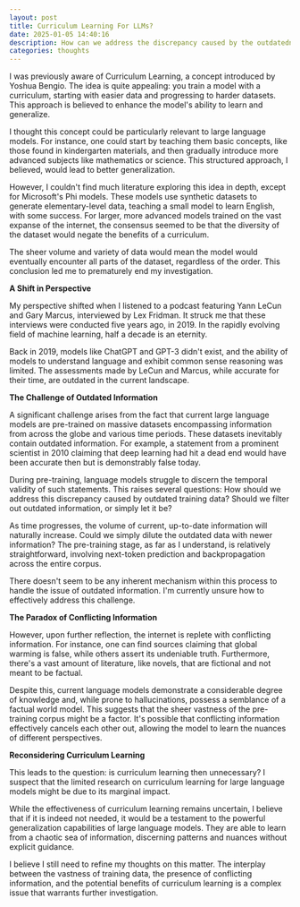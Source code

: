```yaml
---
layout: post
title: Curriculum Learning For LLMs?
date: 2025-01-05 14:40:16
description: How can we address the discrepancy caused by the outdatedness of the training data for large language models?
categories: thoughts
---
```


I was previously aware of Curriculum Learning, a concept introduced by Yoshua Bengio. The idea is quite appealing: you train a model with a curriculum, starting with easier data and progressing to harder datasets. This approach is believed to enhance the model's ability to learn and generalize.

I thought this concept could be particularly relevant to large language models. For instance, one could start by teaching them basic concepts, like those found in kindergarten materials, and then gradually introduce more advanced subjects like mathematics or science. This structured approach, I believed, would lead to better generalization.

However, I couldn't find much literature exploring this idea in depth, except for Microsoft's Phi models. These models use synthetic datasets to generate elementary-level data, teaching a small model to learn English, with some success. For larger, more advanced models trained on the vast expanse of the internet, the consensus seemed to be that the diversity of the dataset would negate the benefits of a curriculum.

The sheer volume and variety of data would mean the model would eventually encounter all parts of the dataset, regardless of the order. This conclusion led me to prematurely end my investigation.

**A Shift in Perspective**

My perspective shifted when I listened to a podcast featuring Yann LeCun and Gary Marcus, interviewed by Lex Fridman. It struck me that these interviews were conducted five years ago, in 2019. In the rapidly evolving field of machine learning, half a decade is an eternity.

Back in 2019, models like ChatGPT and GPT-3 didn't exist, and the ability of models to understand language and exhibit common sense reasoning was limited. The assessments made by LeCun and Marcus, while accurate for their time, are outdated in the current landscape.

**The Challenge of Outdated Information**

A significant challenge arises from the fact that current large language models are pre-trained on massive datasets encompassing information from across the globe and various time periods. These datasets inevitably contain outdated information. For example, a statement from a prominent scientist in 2010 claiming that deep learning had hit a dead end would have been accurate then but is demonstrably false today.

During pre-training, language models struggle to discern the temporal validity of such statements. This raises several questions: How should we address this discrepancy caused by outdated training data? Should we filter out outdated information, or simply let it be?

As time progresses, the volume of current, up-to-date information will naturally increase. Could we simply dilute the outdated data with newer information? The pre-training stage, as far as I understand, is relatively straightforward, involving next-token prediction and backpropagation across the entire corpus.

There doesn't seem to be any inherent mechanism within this process to handle the issue of outdated information. I'm currently unsure how to effectively address this challenge.

**The Paradox of Conflicting Information**

However, upon further reflection, the internet is replete with conflicting information. For instance, one can find sources claiming that global warming is false, while others assert its undeniable truth. Furthermore, there's a vast amount of literature, like novels, that are fictional and not meant to be factual.

Despite this, current language models demonstrate a considerable degree of knowledge and, while prone to hallucinations, possess a semblance of a factual world model. This suggests that the sheer vastness of the pre-training corpus might be a factor. It's possible that conflicting information effectively cancels each other out, allowing the model to learn the nuances of different perspectives.

**Reconsidering Curriculum Learning**

This leads to the question: is curriculum learning then unnecessary? I suspect that the limited research on curriculum learning for large language models might be due to its marginal impact.

While the effectiveness of curriculum learning remains uncertain, I believe that if it is indeed not needed, it would be a testament to the powerful generalization capabilities of large language models. They are able to learn from a chaotic sea of information, discerning patterns and nuances without explicit guidance.

I believe I still need to refine my thoughts on this matter. The interplay between the vastness of training data, the presence of conflicting information, and the potential benefits of curriculum learning is a complex issue that warrants further investigation.